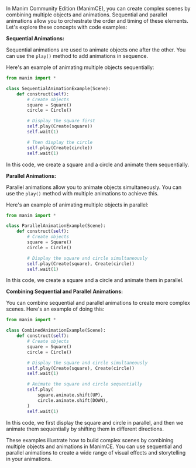 In Manim Community Edition (ManimCE), you can create complex scenes by combining multiple objects and animations. Sequential and parallel animations allow you to orchestrate the order and timing of these elements. Let's explore these concepts with code examples:

**Sequential Animations:**

Sequential animations are used to animate objects one after the other. You can use the `play()` method to add animations in sequence.

Here's an example of animating multiple objects sequentially:

```python
from manim import *

class SequentialAnimationExample(Scene):
    def construct(self):
        # Create objects
        square = Square()
        circle = Circle()

        # Display the square first
        self.play(Create(square))
        self.wait(1)

        # Then display the circle
        self.play(Create(circle))
        self.wait(1)
```

In this code, we create a square and a circle and animate them sequentially.

**Parallel Animations:**

Parallel animations allow you to animate objects simultaneously. You can use the `play()` method with multiple animations to achieve this.

Here's an example of animating multiple objects in parallel:

```python
from manim import *

class ParallelAnimationExample(Scene):
    def construct(self):
        # Create objects
        square = Square()
        circle = Circle()

        # Display the square and circle simultaneously
        self.play(Create(square), Create(circle))
        self.wait(1)
```

In this code, we create a square and a circle and animate them in parallel.

**Combining Sequential and Parallel Animations:**

You can combine sequential and parallel animations to create more complex scenes. Here's an example of doing this:

```python
from manim import *

class CombinedAnimationExample(Scene):
    def construct(self):
        # Create objects
        square = Square()
        circle = Circle()

        # Display the square and circle simultaneously
        self.play(Create(square), Create(circle))
        self.wait(1)

        # Animate the square and circle sequentially
        self.play(
            square.animate.shift(UP),
            circle.animate.shift(DOWN),
        )
        self.wait(1)
```

In this code, we first display the square and circle in parallel, and then we animate them sequentially by shifting them in different directions.

These examples illustrate how to build complex scenes by combining multiple objects and animations in ManimCE. You can use sequential and parallel animations to create a wide range of visual effects and storytelling in your animations.
